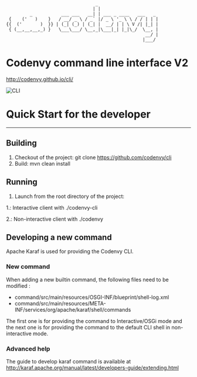 ```
                                  _
                                 | |
         _           ___ ___   __| | ___ _ ____   ___   _
 {    ('   )    }   / __/ _ \ / _` |/ _ \ '_ \ \ / / | | |
{{  ('       )  }} | (_| (_) | (_| |  __/ | | \ V /| |_| |
 { (__,__,__,_) }   \___\___/ \__,_|\___|_| |_|\_/  \__, |
                                                     __/ |
                                                    |___/
```

Codenvy command line interface V2
=================================

<http://codenvy.github.io/cli/>


![CLI](http://codenvy.github.io/cli/img/cli.gif)


# Quick Start for the developer
------------------------------

## Building
1. Checkout of the project: git clone https://github.com/codenvy/cli
2. Build: mvn clean install

## Running
1. Launch from the root directory of the project:

  1.: Interactive client with ./codenvy-cli
  
  2.: Non-interactive client with ./codenvy


## Developing a new command
Apache Karaf is used for providing the Codenvy CLI.

### New command
When adding a new builtin command, the following files need to be modified :
  * command/src/main/resources/OSGI-INF/blueprint/shell-log.xml
  * command/src/main/resources/META-INF/services/org/apache/karaf/shell/commands

The first one is for providing the command to Interactive/OSGi mode and the next one is for providing the command to the default CLI shell in non-interactive mode.


### Advanced help 
The guide to develop karaf command is available at http://karaf.apache.org/manual/latest/developers-guide/extending.html


